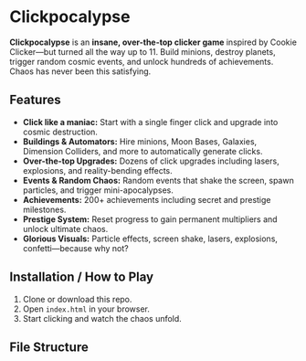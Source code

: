 # Clickpocalypse

**Clickpocalypse** is an **insane, over-the-top clicker game** inspired by Cookie Clicker—but turned all the way up to 11. Build minions, destroy planets, trigger random cosmic events, and unlock hundreds of achievements. Chaos has never been this satisfying.

## Features

- **Click like a maniac:** Start with a single finger click and upgrade into cosmic destruction.
- **Buildings & Automators:** Hire minions, Moon Bases, Galaxies, Dimension Colliders, and more to automatically generate clicks.
- **Over-the-top Upgrades:** Dozens of click upgrades including lasers, explosions, and reality-bending effects.
- **Events & Random Chaos:** Random events that shake the screen, spawn particles, and trigger mini-apocalypses.
- **Achievements:** 200+ achievements including secret and prestige milestones.
- **Prestige System:** Reset progress to gain permanent multipliers and unlock ultimate chaos.
- **Glorious Visuals:** Particle effects, screen shake, lasers, explosions, confetti—because why not?

## Installation / How to Play

1. Clone or download this repo.
2. Open `index.html` in your browser.
3. Start clicking and watch the chaos unfold.

## File Structure

